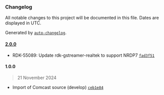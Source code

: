 ### Changelog

All notable changes to this project will be documented in this file. Dates are displayed in UTC.

Generated by [`auto-changelog`](https://github.com/CookPete/auto-changelog).

#### [2.0.0](https://github.com/rdkcentral/gstreamer-netflix-platform/compare/1.0.0...2.0.0)

- RDK-55089: Update rdk-gstreamer-realtek to support NRDP7 [`fad3f51`](https://github.com/rdkcentral/gstreamer-netflix-platform/commit/fad3f5192a09e8cc643b899f8e12785bd1f0fa62)

#### 1.0.0

> 21 November 2024

- Import of Comcast source (develop) [`ceb1e84`](https://github.com/rdkcentral/gstreamer-netflix-platform/commit/ceb1e846dc1c959dae401db6036bd133fecc9d52)
